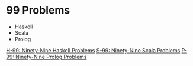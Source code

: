 # 99 Problems
- Haskell
- Scala
- Prolog

[H-99: Ninety-Nine Haskell Problems](https://wiki.haskell.org/H-99:_Ninety-Nine_Haskell_Problems)
[S-99: Ninety-Nine Scala Problems](http://aperiodic.net/phil/scala/s-99/)
[P-99: Ninety-Nine Prolog Problems](https://sites.google.com/site/prologsite/prolog-problems)

